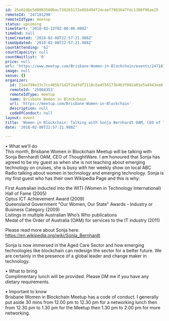 ```yaml
---
id: 25e02d6e5d0003500bac739265172e056494f24caef7983647fdc1380f96ae25
remoteId: '247181298'
remoteIdType: meetup
status: upcoming
timeStart: '2018-02-13T02:00:00.000Z'
timeEnd: null
timeCreated: '2018-02-08T22:57:21.988Z'
timeUpdated: '2018-02-08T22:57:21.988Z'
countAttending: '62'
countCapacity: null
countWaitlist: '0'
price: null
url: 'https://www.meetup.com/Brisbane-Women-in-Blockchain/events/247181298/'
image: null
venue: {}
organizer:
  id: 21ee798e33c7cc405b71d2f2adfdf2118cba4556173b4b3f892a01e5a4943ea8
  remoteId: '25004353'
  remoteIdType: meetup
  name: Brisbane Women in Blockchain
  url: 'https://meetup.com/Brisbane-Women-in-Blockchain'
  description: null
  codeOfConduct: null
layout: event
title: 'Women in Blockchain: Talking with Sonja Bernhardt OAM, CEO of ThoughtWare'
date: '2018-02-08T22:57:21.988Z'

---
```

<p>• What we'll do<br/>This month, Brisbane Women in Blockchain Meetup will be talking with Sonja Bernhardt OAM, CEO of ThoughtWare. I am honoured that Sonja has agreed to be my guest as when she is not teaching about emerging technology on cruises, she is busy with her weekly show on local ABC Radio talking about women in technology and emerging technology. Sonja is my first guest who has their own Wikipedia Page and this is why:</p> <p>First Australian inducted into the WITI (Women in Technology International) Hall of Fame (2005)<br/>Optus ICT Achievement Award (2009)<br/>Queensland Government "Our Women, Our State" Awards - Industry or Business Category (2009)<br/>Listings in multiple Australian Who’s Who publications<br/>Medal of the Order of Australia (OAM) for services to the IT industry (2011)</p> <p>Please read more about Sonja here: <a href="https://en.wikipedia.org/wiki/Sonja_Bernhardt" class="linkified">https://en.wikipedia.org/wiki/Sonja_Bernhardt</a></p> <p>Sonja is now immersed in the Aged Care Sector and how emerging technologies like blockchain can redesign the sector for a better future. We are certainly in the presence of a global leader and change maker in technology.</p> <p>• What to bring<br/>Complimentary lunch will be provided. Please DM me if you have any dietary requirements.</p> <p>• Important to know<br/>Brisbane Women in Blockchain Meetup has a code of conduct. I generally put aside 30 mins from 12.00 pm to 12.30 pm for a networking lunch then from 12.30 pm to 1.30 pm for the Meetup then 1.30 pm to 2.00 pm for more networking.</p>
